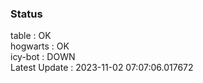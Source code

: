 ### Status


table : OK  
hogwarts : OK  
icy-bot : DOWN  
Latest Update : 2023-11-02 07:07:06.017672
